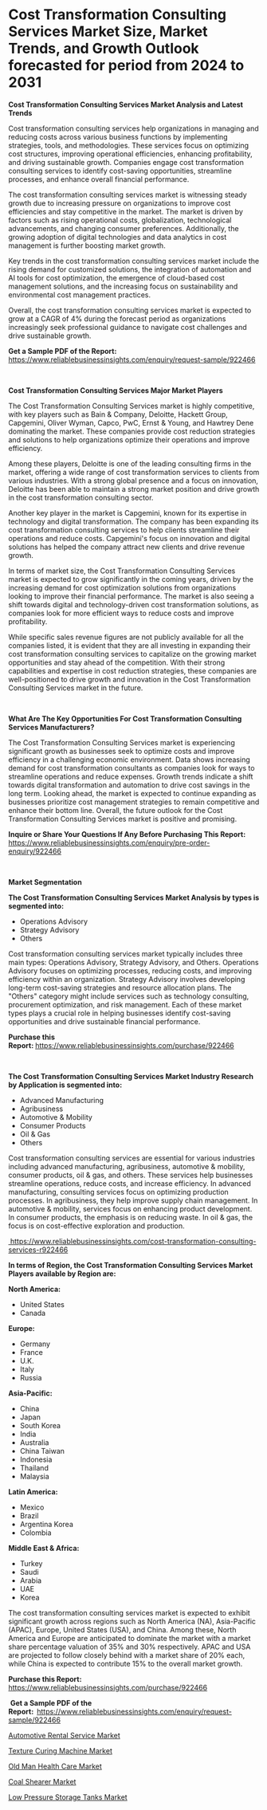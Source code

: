<p><h1>Cost Transformation Consulting Services Market Size, Market Trends, and Growth Outlook forecasted for period from 2024 to 2031</h1></p><p><strong>Cost Transformation Consulting Services Market Analysis and Latest Trends</strong></p>
<p><p>Cost transformation consulting services help organizations in managing and reducing costs across various business functions by implementing strategies, tools, and methodologies. These services focus on optimizing cost structures, improving operational efficiencies, enhancing profitability, and driving sustainable growth. Companies engage cost transformation consulting services to identify cost-saving opportunities, streamline processes, and enhance overall financial performance.</p><p>The cost transformation consulting services market is witnessing steady growth due to increasing pressure on organizations to improve cost efficiencies and stay competitive in the market. The market is driven by factors such as rising operational costs, globalization, technological advancements, and changing consumer preferences. Additionally, the growing adoption of digital technologies and data analytics in cost management is further boosting market growth.</p><p>Key trends in the cost transformation consulting services market include the rising demand for customized solutions, the integration of automation and AI tools for cost optimization, the emergence of cloud-based cost management solutions, and the increasing focus on sustainability and environmental cost management practices.</p><p>Overall, the cost transformation consulting services market is expected to grow at a CAGR of 4% during the forecast period as organizations increasingly seek professional guidance to navigate cost challenges and drive sustainable growth.</p></p>
<p><strong>Get a Sample PDF of the Report:&nbsp;</strong> <a href="https://www.reliablebusinessinsights.com/enquiry/request-sample/922466">https://www.reliablebusinessinsights.com/enquiry/request-sample/922466</a></p>
<p>&nbsp;</p>
<p><strong>Cost Transformation Consulting Services Major Market Players</strong></p>
<p><p>The Cost Transformation Consulting Services market is highly competitive, with key players such as Bain & Company, Deloitte, Hackett Group, Capgemini, Oliver Wyman, Capco, PwC, Ernst & Young, and Hawtrey Dene dominating the market. These companies provide cost reduction strategies and solutions to help organizations optimize their operations and improve efficiency.</p><p>Among these players, Deloitte is one of the leading consulting firms in the market, offering a wide range of cost transformation services to clients from various industries. With a strong global presence and a focus on innovation, Deloitte has been able to maintain a strong market position and drive growth in the cost transformation consulting sector.</p><p>Another key player in the market is Capgemini, known for its expertise in technology and digital transformation. The company has been expanding its cost transformation consulting services to help clients streamline their operations and reduce costs. Capgemini's focus on innovation and digital solutions has helped the company attract new clients and drive revenue growth.</p><p>In terms of market size, the Cost Transformation Consulting Services market is expected to grow significantly in the coming years, driven by the increasing demand for cost optimization solutions from organizations looking to improve their financial performance. The market is also seeing a shift towards digital and technology-driven cost transformation solutions, as companies look for more efficient ways to reduce costs and improve profitability.</p><p>While specific sales revenue figures are not publicly available for all the companies listed, it is evident that they are all investing in expanding their cost transformation consulting services to capitalize on the growing market opportunities and stay ahead of the competition. With their strong capabilities and expertise in cost reduction strategies, these companies are well-positioned to drive growth and innovation in the Cost Transformation Consulting Services market in the future.</p></p>
<p>&nbsp;</p>
<p><strong>What Are The Key Opportunities For Cost Transformation Consulting Services Manufacturers?</strong></p>
<p><p>The Cost Transformation Consulting Services market is experiencing significant growth as businesses seek to optimize costs and improve efficiency in a challenging economic environment. Data shows increasing demand for cost transformation consultants as companies look for ways to streamline operations and reduce expenses. Growth trends indicate a shift towards digital transformation and automation to drive cost savings in the long term. Looking ahead, the market is expected to continue expanding as businesses prioritize cost management strategies to remain competitive and enhance their bottom line. Overall, the future outlook for the Cost Transformation Consulting Services market is positive and promising.</p></p>
<p><strong>Inquire or Share Your Questions If Any Before Purchasing This Report:</strong> <a href="https://www.reliablebusinessinsights.com/enquiry/pre-order-enquiry/922466">https://www.reliablebusinessinsights.com/enquiry/pre-order-enquiry/922466</a></p>
<p>&nbsp;</p>
<p><strong>Market Segmentation</strong></p>
<p><strong>The Cost Transformation Consulting Services Market Analysis by types is segmented into:</strong></p>
<p><ul><li>Operations Advisory</li><li>Strategy Advisory</li><li>Others</li></ul></p>
<p><p>Cost transformation consulting services market typically includes three main types: Operations Advisory, Strategy Advisory, and Others. Operations Advisory focuses on optimizing processes, reducing costs, and improving efficiency within an organization. Strategy Advisory involves developing long-term cost-saving strategies and resource allocation plans. The "Others" category might include services such as technology consulting, procurement optimization, and risk management. Each of these market types plays a crucial role in helping businesses identify cost-saving opportunities and drive sustainable financial performance.</p></p>
<p><strong>Purchase this Report:&nbsp;</strong><a href="https://www.reliablebusinessinsights.com/purchase/922466">https://www.reliablebusinessinsights.com/purchase/922466</a></p>
<p>&nbsp;</p>
<p><strong>The Cost Transformation Consulting Services Market Industry Research by Application is segmented into:</strong></p>
<p><ul><li>Advanced Manufacturing</li><li>Agribusiness</li><li>Automotive & Mobility</li><li>Consumer Products</li><li>Oil & Gas</li><li>Others</li></ul></p>
<p><p>Cost transformation consulting services are essential for various industries including advanced manufacturing, agribusiness, automotive & mobility, consumer products, oil & gas, and others. These services help businesses streamline operations, reduce costs, and increase efficiency. In advanced manufacturing, consulting services focus on optimizing production processes. In agribusiness, they help improve supply chain management. In automotive & mobility, services focus on enhancing product development. In consumer products, the emphasis is on reducing waste. In oil & gas, the focus is on cost-effective exploration and production.</p></p>
<p><a href="https://www.reliablebusinessinsights.com/cost-transformation-consulting-services-r922466">&nbsp;https://www.reliablebusinessinsights.com/cost-transformation-consulting-services-r922466</a></p>
<p><strong>In terms of Region, the Cost Transformation Consulting Services Market Players available by Region are:</strong></p>
<p>
    <p> <strong> North America: </strong>
        <ul>
            <li>United States</li>
            <li>Canada</li>
        </ul>
        </p> 
    <p> <strong> Europe: </strong>
        <ul>
            <li>Germany</li>
            <li>France</li>
            <li>U.K.</li>
            <li>Italy</li>
            <li>Russia</li>
        </ul>
        </p> 
    <p> <strong> Asia-Pacific: </strong>
        <ul>
            <li>China</li>
            <li>Japan</li>
            <li>South Korea</li>
            <li>India</li>
            <li>Australia</li>
            <li>China Taiwan</li>
            <li>Indonesia</li>
            <li>Thailand</li>
            <li>Malaysia</li>
        </ul>
        </p> 
    <p> <strong> Latin America: </strong>
        <ul>
            <li>Mexico</li>
            <li>Brazil</li>
            <li>Argentina Korea</li>
            <li>Colombia</li>
        </ul>
        </p> 
    <p> <strong> Middle East & Africa: </strong>
        <ul>
            <li>Turkey</li>
            <li>Saudi</li>
            <li>Arabia</li>
            <li>UAE</li>
            <li>Korea</li>
        </ul>
    </p>
    </p>
<p><p>The cost transformation consulting services market is expected to exhibit significant growth across regions such as North America (NA), Asia-Pacific (APAC), Europe, United States (USA), and China. Among these, North America and Europe are anticipated to dominate the market with a market share percentage valuation of 35% and 30% respectively. APAC and USA are projected to follow closely behind with a market share of 20% each, while China is expected to contribute 15% to the overall market growth.</p></p>
<p><strong>Purchase this Report: </strong><a href="https://www.reliablebusinessinsights.com/purchase/922466">https://www.reliablebusinessinsights.com/purchase/922466</a></p>
<p>&nbsp;<strong>Get a Sample PDF of the Report:&nbsp;&nbsp;</strong><a href="https://www.reliablebusinessinsights.com/enquiry/request-sample/922466">https://www.reliablebusinessinsights.com/enquiry/request-sample/922466</a></p>
<p><strong></strong></p>
<p><p><a href="https://github.com/gulaimolin/Market-Research-Report-List-6/blob/main/automotive-rental-service-market.md">Automotive Rental Service Market</a></p><p><a href="https://medium.com/@norchellecan/texture-curing-machine-market-forecasts-market-trends-and-impact-analysis-2024-2031-df134031ad7f">Texture Curing Machine Market</a></p><p><a href="https://github.com/mauripalmi/Market-Research-Report-List-4/blob/main/old-man-health-care-market.md">Old Man Health Care Market</a></p><p><a href="https://medium.com/@carlahoustonh51/global-coal-shearer-market-size-and-market-trends-analysis-by-regional-outlook-competitive-09165aeb8793">Coal Shearer Market</a></p><p><a href="https://medium.com/@millerjimk/low-pressure-storage-tanks-market-investigation-industry-evolution-and-forecast-till-2031-e9bba48a1115">Low Pressure Storage Tanks Market</a></p></p>